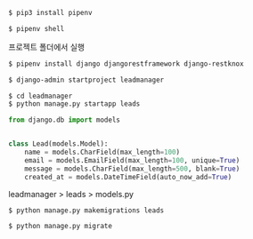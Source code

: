 ```bash
$ pip3 install pipenv
```

```bash
$ pipenv shell
```

프로젝트 폴더에서 실행

```bash
$ pipenv install django djangorestframework django-restknox
```

```bash
$ django-admin startproject leadmanager
```

```bash
$ cd leadmanager
$ python manage.py startapp leads
```

```python
from django.db import models


class Lead(models.Model):
    name = models.CharField(max_length=100)
    email = models.EmailField(max_length=100, unique=True)
    message = models.CharField(max_length=500, blank=True)
    created_at = models.DateTimeField(auto_now_add=True)
```

leadmanager > leads > models.py

```bash
$ python manage.py makemigrations leads
```

```bash
$ python manage.py migrate
```
